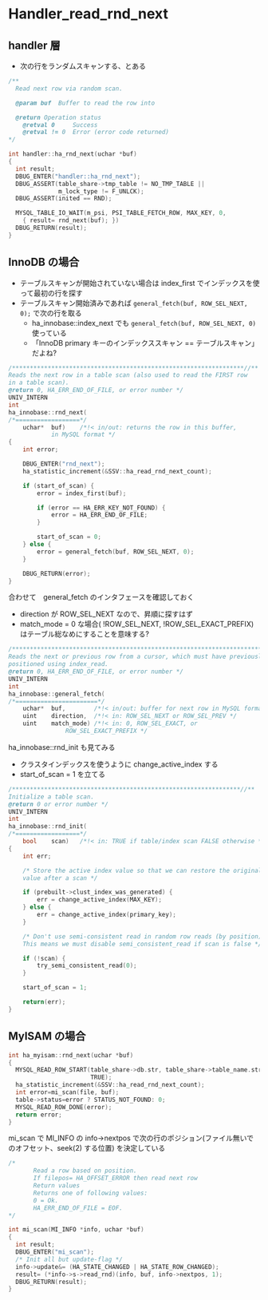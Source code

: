 # Handler_read_rnd_next

## 


## handler 層

 * 次の行をランダムスキャンする、とある

```c
/**
  Read next row via random scan.

  @param buf  Buffer to read the row into

  @return Operation status
    @retval 0     Success
    @retval != 0  Error (error code returned)
*/

int handler::ha_rnd_next(uchar *buf)
{
  int result;
  DBUG_ENTER("handler::ha_rnd_next");
  DBUG_ASSERT(table_share->tmp_table != NO_TMP_TABLE ||
              m_lock_type != F_UNLCK);
  DBUG_ASSERT(inited == RND);

  MYSQL_TABLE_IO_WAIT(m_psi, PSI_TABLE_FETCH_ROW, MAX_KEY, 0,
    { result= rnd_next(buf); })
  DBUG_RETURN(result);
}
```

## InnoDB の場合


 * テーブルスキャンが開始されていない場合は index_first でインデックスを使って最初の行を探す
 * テーブルスキャン開始済みであれば `general_fetch(buf, ROW_SEL_NEXT, 0);` で次の行を取る
   * ha_innobase::index_next でも `general_fetch(buf, ROW_SEL_NEXT, 0)` 使っている
   * 「InnoDB primary キーのインデックススキャン == テーブルスキャン」だよね?

```c
/*****************************************************************//**
Reads the next row in a table scan (also used to read the FIRST row
in a table scan).
@return	0, HA_ERR_END_OF_FILE, or error number */
UNIV_INTERN
int
ha_innobase::rnd_next(
/*==================*/
	uchar*	buf)	/*!< in/out: returns the row in this buffer,
			in MySQL format */
{
	int	error;

	DBUG_ENTER("rnd_next");
	ha_statistic_increment(&SSV::ha_read_rnd_next_count);

	if (start_of_scan) {
		error = index_first(buf);

		if (error == HA_ERR_KEY_NOT_FOUND) {
			error = HA_ERR_END_OF_FILE;
		}

		start_of_scan = 0;
	} else {
		error = general_fetch(buf, ROW_SEL_NEXT, 0);
	}

	DBUG_RETURN(error);
}
```

合わせて　general_fetch のインタフェースを確認しておく

 * direction が ROW_SEL_NEXT なので、昇順に探すはず
 * match_mode = 0 な場合( !ROW_SEL_NEXT, !ROW_SEL_EXACT_PREFIX) はテーブル総なめにすることを意味する?

```c
/***********************************************************************//**
Reads the next or previous row from a cursor, which must have previously been
positioned using index_read.
@return	0, HA_ERR_END_OF_FILE, or error number */
UNIV_INTERN
int
ha_innobase::general_fetch(
/*=======================*/
	uchar*	buf,		/*!< in/out: buffer for next row in MySQL format */
	uint	direction,	/*!< in: ROW_SEL_NEXT or ROW_SEL_PREV */
	uint	match_mode)	/*!< in: 0, ROW_SEL_EXACT, or
				ROW_SEL_EXACT_PREFIX */
```

ha_innobase::rnd_init も見てみる

 * クラスタインデックスを使うように change_active_index する
 * start_of_scan = 1 を立てる

```c
/****************************************************************//**
Initialize a table scan.
@return	0 or error number */
UNIV_INTERN
int
ha_innobase::rnd_init(
/*==================*/
	bool	scan)	/*!< in: TRUE if table/index scan FALSE otherwise */
{
	int	err;

	/* Store the active index value so that we can restore the original
	value after a scan */

	if (prebuilt->clust_index_was_generated) {
		err = change_active_index(MAX_KEY);
	} else {
		err = change_active_index(primary_key);
	}

	/* Don't use semi-consistent read in random row reads (by position).
	This means we must disable semi_consistent_read if scan is false */

	if (!scan) {
		try_semi_consistent_read(0);
	}

	start_of_scan = 1;

	return(err);
}
```

## MyISAM の場合

```c
int ha_myisam::rnd_next(uchar *buf)
{
  MYSQL_READ_ROW_START(table_share->db.str, table_share->table_name.str,
                       TRUE);
  ha_statistic_increment(&SSV::ha_read_rnd_next_count);
  int error=mi_scan(file, buf);
  table->status=error ? STATUS_NOT_FOUND: 0;
  MYSQL_READ_ROW_DONE(error);
  return error;
}
```

mi_scan で MI_INFO の info->nextpos で次の行のポジション(ファイル無いでのオフセット、seek(2) する位置) を決定している

```c
/*
	   Read a row based on position.
	   If filepos= HA_OFFSET_ERROR then read next row
	   Return values
	   Returns one of following values:
	   0 = Ok.
	   HA_ERR_END_OF_FILE = EOF.
*/

int mi_scan(MI_INFO *info, uchar *buf)
{
  int result;
  DBUG_ENTER("mi_scan");
  /* Init all but update-flag */
  info->update&= (HA_STATE_CHANGED | HA_STATE_ROW_CHANGED);
  result= (*info->s->read_rnd)(info, buf, info->nextpos, 1);
  DBUG_RETURN(result);
}
```